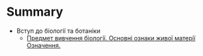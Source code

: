 # Summary

* Вступ до бiологiї та ботанiки
   * [Предмет вивчення бiологiї. Основнi ознаки живої матерiї Означення.](predmet_vivchennya_biologi_osnovni_oznaki_zhivo_materi_oznachennya.md)

